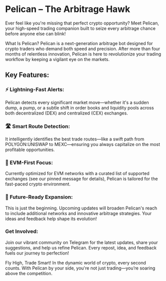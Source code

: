 # Pelican – The Arbitrage Hawk

Ever feel like you're missing that perfect crypto opportunity? Meet Pelican, your high-speed trading companion built to seize every arbitrage chance before anyone else can blink!

What Is Pelican?
Pelican is a next-generation arbitrage bot designed for crypto traders who demand both speed and precision. After more than four months of relentless innovation, Pelican is here to revolutionize your trading workflow by keeping a vigilant eye on the markets.

## Key Features:

### ⚡ Lightning-Fast Alerts:
Pelican detects every significant market move—whether it's a sudden dump, a pump, or a subtle shift in order books and liquidity pools across both decentralized (DEX) and centralized (CEX) exchanges.

### 🛣️ Smart Route Detection:
It intelligently identifies the best trade routes—like a swift path from POLYGON:UNISWAP to MEXC—ensuring you always capitalize on the most profitable opportunities.

### 🔗 EVM-First Focus:
Currently optimized for EVM networks with a curated list of supported exchanges (see our pinned message for details), Pelican is tailored for the fast-paced crypto environment.

### 🚀 Future-Ready Expansion:
This is just the beginning. Upcoming updates will broaden Pelican's reach to include additional networks and innovative arbitrage strategies. Your ideas and feedback help shape its evolution!

### Get Involved:
Join our vibrant community on Telegram for the latest updates, share your suggestions, and help us refine Pelican. Every repost, idea, and feedback fuels our journey to perfection!

Fly High, Trade Smart!
In the dynamic world of crypto, every second counts. With Pelican by your side, you're not just trading—you’re soaring above the competition.
